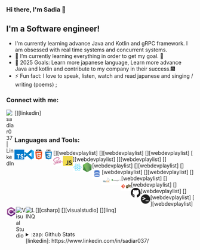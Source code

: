 ### Hi there, I'm Sadia  👋


## I'm a Software engineer!
-    I'm currently learning advance Java and Kotlin and gRPC framework. I am obsessed with real time systems and concurrent systems.
- 🌱 I’m currently learning everything in order to get my goal. 🤣
- 🥅 2025 Goals: Learn more japanese language, Learn more advance Java and kotlin and contribute to my company in their success.🎆
- ⚡ Fun fact: I love to speak, listen, watch and read japanese and singing / writing (poems) ;

### Connect with me:

[<img align="left" alt="sadiar037 | LinkedIn" width="22px" src="https://cdn.jsdelivr.net/npm/simple-icons@v3/icons/linkedin.svg" />][linkedin]


<br />

### Languages and Tools:

[<img align="left" alt="Typescript" width="26px" src="https://raw.githubusercontent.com/github/explore/80688e429a7d4ef2fca1e82350fe8e3517d3494d/topics/typescript/typescript.png" />][webdevplaylist]
[<img align="left" alt="Visual Studio Code" width="26px" src="https://raw.githubusercontent.com/github/explore/80688e429a7d4ef2fca1e82350fe8e3517d3494d/topics/visual-studio-code/visual-studio-code.png" />][webdevplaylist]
[<img align="left" alt="HTML5" width="26px" src="https://raw.githubusercontent.com/github/explore/80688e429a7d4ef2fca1e82350fe8e3517d3494d/topics/html/html.png" />][webdevplaylist]
[<img align="left" alt="CSS3" width="26px" src="https://raw.githubusercontent.com/github/explore/80688e429a7d4ef2fca1e82350fe8e3517d3494d/topics/css/css.png" />][webdevplaylist]
[<img align="left" alt="Sass" width="26px" src="https://raw.githubusercontent.com/github/explore/80688e429a7d4ef2fca1e82350fe8e3517d3494d/topics/sass/sass.png" />][webdevplaylist]
[<img align="left" alt="JavaScript" width="26px" src="https://raw.githubusercontent.com/github/explore/80688e429a7d4ef2fca1e82350fe8e3517d3494d/topics/javascript/javascript.png" />][webdevplaylist]
[<img align="left" alt="React" width="26px" src="https://raw.githubusercontent.com/github/explore/80688e429a7d4ef2fca1e82350fe8e3517d3494d/topics/react/react.png" />][webdevplaylist]
[<img align="left" alt="Node.js" width="26px" src="https://raw.githubusercontent.com/github/explore/80688e429a7d4ef2fca1e82350fe8e3517d3494d/topics/nodejs/nodejs.png" />][webdevplaylist]
[<img align="left" alt="SQL" width="26px" src="https://raw.githubusercontent.com/github/explore/80688e429a7d4ef2fca1e82350fe8e3517d3494d/topics/sql/sql.png" />][webdevplaylist]
[<img align="left" alt="MySQL" width="26px" src="https://raw.githubusercontent.com/github/explore/80688e429a7d4ef2fca1e82350fe8e3517d3494d/topics/mysql/mysql.png" />][webdevplaylist]
[<img align="left" alt="MongoDB" width="26px" src="https://raw.githubusercontent.com/github/explore/80688e429a7d4ef2fca1e82350fe8e3517d3494d/topics/mongodb/mongodb.png" />][webdevplaylist]
[<img align="left" alt="Git" width="26px" src="https://raw.githubusercontent.com/github/explore/80688e429a7d4ef2fca1e82350fe8e3517d3494d/topics/git/git.png" />][webdevplaylist]
[<img align="left" alt="GitHub" width="26px" src="https://raw.githubusercontent.com/github/explore/78df643247d429f6cc873026c0622819ad797942/topics/github/github.png" />][webdevplaylist]
[<img align="left" alt="Terminal" width="26px" src="https://raw.githubusercontent.com/github/explore/80688e429a7d4ef2fca1e82350fe8e3517d3494d/topics/terminal/terminal.png" />][webdevplaylist]
[<img align="left" alt="C#" width="26px" src="https://raw.githubusercontent.com/devicons/devicon/master/icons/csharp/csharp-original.svg" />][csharp]
[<img align="left" alt="Visual Studio" width="26px" src="https://visualstudio.microsoft.com/wp-content/uploads/2021/10/Product-Icon.svg" />][visualstudio]
[<img align="left" alt="LINQ" width="26px" src="https://upload.wikimedia.org/wikipedia/commons/7/7d/Microsoft_.NET_logo.svg" />][linq]


<br />
<br />


<details>
  <summary>:zap: Github Stats</summary>

  [![SadiaChaan's github stats](https://github-readme-stats.vercel.app/api?username=sadiachaan)](https://github.com/sadiachaan)

</details>
[linkedin]: https://www.linkedin.com/in/sadiar037/
